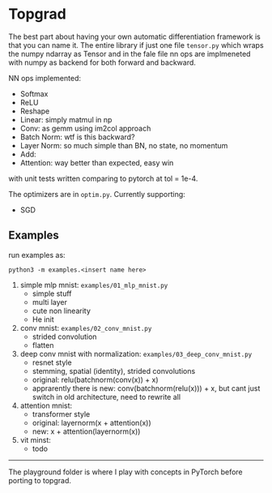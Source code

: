 # Topgrad

The best part about having your own automatic differentiation framework is that you can name it. The entire library if just one file `tensor.py` which wraps the numpy ndarray as Tensor and in the fale file nn ops are implmeneted with numpy as backend for both forward and backward.

NN ops implemented:
- Softmax
- ReLU
- Reshape
- Linear: simply matmul in np
- Conv: as gemm using im2col approach
- Batch Norm: wtf is this backward?
- Layer Norm: so much simple than BN, no state, no momentum
- Add:
- Attention: way better than expected, easy win

with unit tests written comparing to pytorch at tol = 1e-4.

The optimizers are in `optim.py`. Currently supporting:
- SGD


## Examples

run examples as:
```
python3 -m examples.<insert name here>
```

1. simple mlp mnist: `examples/01_mlp_mnist.py`
    - simple stuff
    - multi layer
    - cute non linearity
    - He init
2. conv mnist: `examples/02_conv_mnist.py`
    - strided convolution
    - flatten
3. deep conv mnist with normalization: `examples/03_deep_conv_mnist.py`
    - resnet style
    - stemming, spatial (identity), strided convolutions
    - original: relu(batchnorm(conv(x)) + x)
    - apprarently there is new: conv(batchnorm(relu(x))) + x, but cant just switch in old architecture, need to rewrite all
4. attention mnist:
    - transformer style
    - original: layernorm(x + attention(x))
    - new: x + attention(layernorm(x))
5. vit minst:
    - todo
-----

The playground folder is where I play with concepts in PyTorch before porting to topgrad.